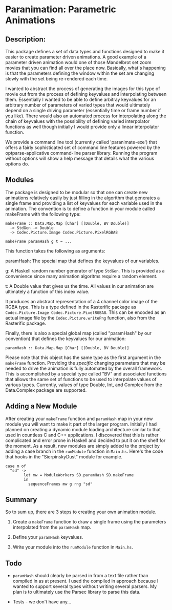 # Paranimation: Parametric Animations


## Description:

This package defines a set of data types and functions designed to make
it easier to create parameter driven animations. A good example of a
parameter driven animation would one of those Mandelbrot set zoom
movies that you can find all over the place now. Basically, what's
happening is that the parameters defining the window within the set
are changing slowly with the set being re-rendered each time.

I wanted to abstract the process of generating the images for this
type of movie out from the process of defining keyvalues and
interpolating between them. Essentially I wanted to be able to define
arbitray keyvalues for an arbitrary number of parameters of varied
types that would ultimately depend on a single driving parameter
(essentially time or frame number if you like). There would also an
automated process for interpolating along the chain of keyvalues with
the possibility of defining varied interpolator functions as well
though initially I would provide only a linear interpolator function.

We provide a command line tool (currently called 'paranimate-exe')
that offers a fairly sophisticated set of command line features
powered by the optparse-applicative command-line parser
library. Running the program without options will show a help message
that details what the various options do.

## Modules

The package is designed to be modular so that one can create new
animations relatively easily by just filling in the algorithm that
generates a single frame and providing a list of keyvalues for each
variable used in the animation. The convention is to define a function
in your module called makeFrame with the following type:

```   
makeFrame :: Data.Map.Map [Char] [(Double, BV Double)]
  -> StdGen -> Double
  -> Codec.Picture.Image Codec.Picture.PixelRGBA8

makeFrame paramHash g t = ...
```
This function takes the following as arguments:

paramHash: The special map that defines the keyvalues of our variables.

g: A Haskell random number generator of type `StdGen`. This is provided as a convenience since many animation algoritms require a random element.

t: A Double value that gives us the time. All values in our animation
are ultimately a function of this index value.

It produces an abstract representation of a 4 channel color image of the RGBA type. This is a type defined in the Rasterific package as `Codec.Picture.Image Codec.Picture.PixelRGBA8`. This can be encoded as an actual image file by the `Codec.Picture.writePng` function, also from the Rasterific package.


Finally, there is also a special global map (called "paramHash" by our
convention) that defines the keyvalues for our animation:

```
paramHash :: Data.Map.Map [Char] [(Double, BV Double)]
```

Please note that this object has the same type as the first argument
in the `makeFrame` function. Providing the *specific* changing
parameters that may be needed to drive the animation is fully
automated by the overall framework. This is accomplished by a special
type called "BV" and associated functions that allows the same set of
functions to be used to interpolate values of various
types. Currently, values of type Double, Int, and Complex from the
Data.Complex package are supported.

## Adding a New Module

After creating your `makeFrame` function and `paramHash` map in your
new module you will want to make it part of the larger
program. Initially I had planned on creating a dynamic module loading
architecture similar to that used in countless C and C++
applications. I discovered that this is rather complicated and error
prone in Haskell and decided to put it on the shelf for the moment. As a result, new modules are simply added to the project by adding a case branch in the `runModule` function in `Main.hs`. Here's the code that hooks in the "SierpinskyDust" module for example.

```
case m of
  "sd" ->
        let mw = ModuleWorkers SD.paramHash SD.makeFrame
        in
          sequenceFrames mw g rng "sd"
```

## Summary

So to sum up, there are 3 steps to creating your own animation module.

1. Create a `makeFrame` function to draw a single frame using the
   parameters interpolated from the `paramHash` map.

2. Define your `paramHash` keyvalues.

3. Write your module into the `runModule` function in `Main.hs`.

## Todo

* `paramHash` should clearly be parsed in from a text file rather than
  compiled in as at present. I used the compiled in approach because I
  wanted to support several types without writing several parsers. My
  plan is to ultimately use the Parsec library to parse this data.

* Tests - we don't have any...


